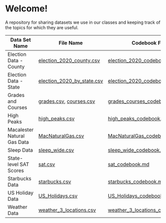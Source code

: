 # Welcome!
A repository for sharing datasets we use in our classes and keeping track of the topics for which they are useful.

| Data Set Name | File Name | Codebook File | Useful For | Courses |
| --- | --- | --- | --- | --- |
| Election Data - County | [election_2020_county.csv](election_2020_county.csv) | [election_2020_codebook.md](election_2020_codebook.md) | data viz | 112 |
| Election Data - State | [election_2020_by_state.csv](election_2020_by_state.csv) | [election_2020_codebook2.md](election_2020_codebook2.md) | data viz | 112 |
| Grades and Courses | [grades.csv](grades.csv), [courses.csv](courses.csv) | [grades_courses_codebook.md](grades_courses_codebook.md) | joins | 112 |
| High Peaks | [high_peaks.csv](high_peaks.csv) | [high_peaks_codebook.md](high_peaks_codebook.md) | data viz | 112 |
| Macalester Natural Gas Data | [MacNaturalGas.csv](MacNaturalGas.csv) | [MacNaturalGas_codebook.md](MacNaturalGas_codebook.md) | data viz, confounding | 112 |
| Sleep Data | [sleep_wide.csv](sleep_wide.csv) | [sleep_wide_codebook.md](sleep_wide_codebook.md) | reshaping | 112 |
| State-level SAT Scores | [sat.csv](sat.csv) | [sat_codebook.md](sat_codebook.md) | multi viz, confounding | 112 |
| Starbucks Data | [starbucks.csv](starbucks.csv) | [starbucks_codebook.md](starbucks_codebook.md) | spatial viz | 112 |
| US Holiday Data | [US_Holidays.csv](US_Holidays.csv) | [US_Holidays_codebook.md](US_Holidays_codebook.md) | joins, dates | 112 |
| Weather Data | [weather_3_locations.csv](weather_3_locations.csv) | [weather_3_locations_codebook.md](weather_3_locations_codebook.md) | data viz | 112 |

